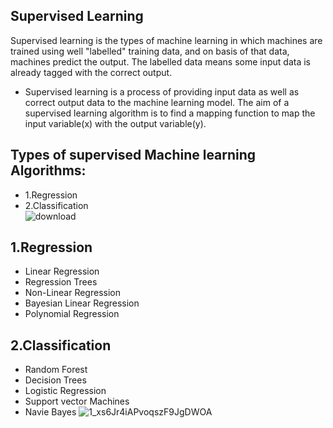 ## Supervised Learning
Supervised learning is the types of machine learning in which machines are trained using well "labelled" training data, and on basis of that data, machines predict the output. The labelled data means some input data is already tagged with the correct output.
 - Supervised learning is a process of providing input data as well as correct output data to the machine learning model. The aim of a supervised learning algorithm is to find a mapping function to map the input variable(x) with the output variable(y).
## Types of supervised Machine learning Algorithms:
 - 1.Regression
 - 2.Classification
\
   ![download](https://github.com/ThisIs-Developer/Python/assets/109382325/a51238d2-17dd-43f3-8e3c-c0a34e7a119d)
## 1.Regression
 - Linear Regression
 - Regression Trees
 - Non-Linear Regression
 - Bayesian Linear Regression
 - Polynomial Regression
## 2.Classification
 - Random Forest
 - Decision Trees
 - Logistic Regression
 - Support vector Machines
 - Navie Bayes
![1_xs6Jr4iAPvoqszF9JgDWOA](https://github.com/ThisIs-Developer/Python/assets/109382325/8e3059e3-f407-48f9-b0c0-ea5f9e832e84)
